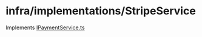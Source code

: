 # infra/implementations/StripeService
Implements [IPaymentService.ts](../../abstractions/IPaymentService.ts)

